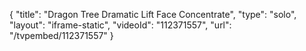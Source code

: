 {
    "title": "Dragon Tree Dramatic Lift Face Concentrate",
    "type": "solo",
    "layout": "iframe-static",
    "videoId": "112371557",
    "url": "\/tvpembed\/112371557"
}